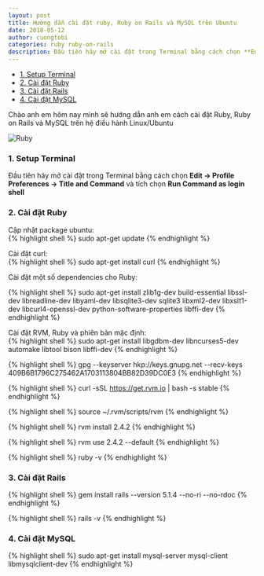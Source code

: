 ```yaml
---
layout: post
title: Hướng dẫn cài đặt ruby, Ruby on Rails và MySQL trên Ubuntu
date: 2018-05-12
author: cuongtobi
categories: ruby ruby-on-rails
description: Đầu tiên hãy mở cài đặt trong Terminal bằng cách chọn **Edit -> Profile Preferences -> Title and Command** và tích chọn **Run Command as login shell**...
---
```

- [1. Setup Terminal](#1-setup-terminal)
- [2. Cài đặt Ruby](#2-cài-đặt-ruby)
- [3. Cài đặt Rails](#3-cài-đặt-rails)
- [4. Cài đặt MySQL](#4-cài-đặt-mysql)

Chào anh em hôm nay mình sẽ hướng dẫn anh em cách cài đặt Ruby, Ruby on Rails và MySQL trên hệ điều hành Linux/Ubuntu

![Ruby](https://cdn.iconicjob.vn/prod/wp-content/uploads/2019/06/11144136/lap-trinh-vien-ruby-can-co-ky-nang-gi.jpg)

### 1. Setup Terminal

Đầu tiên hãy mở cài đặt trong Terminal bằng cách chọn **Edit -> Profile Preferences -> Title and Command** và tích chọn **Run Command as login shell**

### 2. Cài đặt Ruby 

Cập nhật package ubuntu:  
{% highlight shell %}
sudo apt-get update
{% endhighlight %}

Cài đặt curl:  
{% highlight shell %}
sudo apt-get install curl
{% endhighlight %}

Cài đặt một số dependencies cho Ruby:  

{% highlight shell %}
sudo apt-get install zlib1g-dev build-essential libssl-dev libreadline-dev libyaml-dev libsqlite3-dev sqlite3 libxml2-dev libxslt1-dev libcurl4-openssl-dev python-software-properties libffi-dev
{% endhighlight %}

Cài đặt RVM, Ruby và phiên bản mặc định:  
{% highlight shell %}
sudo apt-get install libgdbm-dev libncurses5-dev automake libtool bison libffi-dev
{% endhighlight %}

{% highlight shell %}
gpg --keyserver hkp://keys.gnupg.net --recv-keys 409B6B1796C275462A1703113804BB82D39DC0E3
{% endhighlight %}

{% highlight shell %}
curl -sSL https://get.rvm.io | bash -s stable
{% endhighlight %}

{% highlight shell %}
source ~/.rvm/scripts/rvm
{% endhighlight %}

{% highlight shell %}
rvm install 2.4.2
{% endhighlight %}

{% highlight shell %}
rvm use 2.4.2 --default
{% endhighlight %}

{% highlight shell %}
ruby -v
{% endhighlight %}

### 3. Cài đặt Rails  
{% highlight shell %}
gem install rails --version 5.1.4 --no-ri --no-rdoc
{% endhighlight %}

{% highlight shell %}
rails -v
{% endhighlight %}

### 4. Cài đặt MySQL  
{% highlight shell %}
sudo apt-get install mysql-server mysql-client libmysqlclient-dev
{% endhighlight %}
